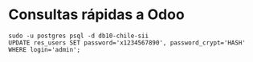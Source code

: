 # Consultas rápidas a Odoo
```
sudo -u postgres psql -d db10-chile-sii
UPDATE res_users SET password='x1234567890', password_crypt='HASH' WHERE login='admin';
```
